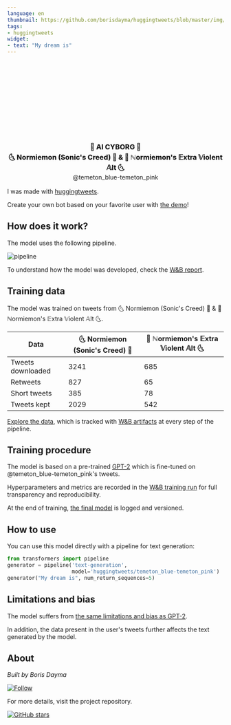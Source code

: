 ```yaml
---
language: en
thumbnail: https://github.com/borisdayma/huggingtweets/blob/master/img/logo.png?raw=true
tags:
- huggingtweets
widget:
- text: "My dream is"
---
```


<div class="inline-flex flex-col" style="line-height: 1.5;">
    <div class="flex">
        <div
			style="display:inherit; margin-left: 4px; margin-right: 4px; width: 92px; height:92px; border-radius: 50%; background-size: cover; background-image: url(&#39;https://pbs.twimg.com/profile_images/1461728895623995394/17gDcblW_400x400.jpg&#39;)">
        </div>
        <div
            style="display:inherit; margin-left: 4px; margin-right: 4px; width: 92px; height:92px; border-radius: 50%; background-size: cover; background-image: url(&#39;https://pbs.twimg.com/profile_images/1421180251812638720/erd-JZoZ_400x400.jpg&#39;)">
        </div>
        <div
            style="display:none; margin-left: 4px; margin-right: 4px; width: 92px; height:92px; border-radius: 50%; background-size: cover; background-image: url(&#39;&#39;)">
        </div>
    </div>
    <div style="text-align: center; margin-top: 3px; font-size: 16px; font-weight: 800">🤖 AI CYBORG 🤖</div>
    <div style="text-align: center; font-size: 16px; font-weight: 800">🌜 Normiemon (Sonic's Creed) 🌛 & 🌛 ℕormiemon's 𝔼xtra 𝕍iolent 𝔸lt 🌜</div>
    <div style="text-align: center; font-size: 14px;">@temeton_blue-temeton_pink</div>
</div>

I was made with [huggingtweets](https://github.com/borisdayma/huggingtweets).

Create your own bot based on your favorite user with [the demo](https://colab.research.google.com/github/borisdayma/huggingtweets/blob/master/huggingtweets-demo.ipynb)!

## How does it work?

The model uses the following pipeline.

![pipeline](https://github.com/borisdayma/huggingtweets/blob/master/img/pipeline.png?raw=true)

To understand how the model was developed, check the [W&B report](https://wandb.ai/wandb/huggingtweets/reports/HuggingTweets-Train-a-Model-to-Generate-Tweets--VmlldzoxMTY5MjI).

## Training data

The model was trained on tweets from 🌜 Normiemon (Sonic's Creed) 🌛 & 🌛 ℕormiemon's 𝔼xtra 𝕍iolent 𝔸lt 🌜.

| Data | 🌜 Normiemon (Sonic's Creed) 🌛 | 🌛 ℕormiemon's 𝔼xtra 𝕍iolent 𝔸lt 🌜 |
| --- | --- | --- |
| Tweets downloaded | 3241 | 685 |
| Retweets | 827 | 65 |
| Short tweets | 385 | 78 |
| Tweets kept | 2029 | 542 |

[Explore the data](https://wandb.ai/wandb/huggingtweets/runs/2rvfxw6c/artifacts), which is tracked with [W&B artifacts](https://docs.wandb.com/artifacts) at every step of the pipeline.

## Training procedure

The model is based on a pre-trained [GPT-2](https://huggingface.co/gpt2) which is fine-tuned on @temeton_blue-temeton_pink's tweets.

Hyperparameters and metrics are recorded in the [W&B training run](https://wandb.ai/wandb/huggingtweets/runs/19opzvs5) for full transparency and reproducibility.

At the end of training, [the final model](https://wandb.ai/wandb/huggingtweets/runs/19opzvs5/artifacts) is logged and versioned.

## How to use

You can use this model directly with a pipeline for text generation:

```python
from transformers import pipeline
generator = pipeline('text-generation',
                     model='huggingtweets/temeton_blue-temeton_pink')
generator("My dream is", num_return_sequences=5)
```

## Limitations and bias

The model suffers from [the same limitations and bias as GPT-2](https://huggingface.co/gpt2#limitations-and-bias).

In addition, the data present in the user's tweets further affects the text generated by the model.

## About

*Built by Boris Dayma*

[![Follow](https://img.shields.io/twitter/follow/borisdayma?style=social)](https://twitter.com/intent/follow?screen_name=borisdayma)

For more details, visit the project repository.

[![GitHub stars](https://img.shields.io/github/stars/borisdayma/huggingtweets?style=social)](https://github.com/borisdayma/huggingtweets)
